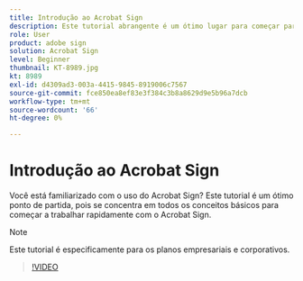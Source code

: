 ```yaml
---
title: Introdução ao Acrobat Sign
description: Este tutorial abrangente é um ótimo lugar para começar para novos remetentes no Adobe Sign
role: User
product: adobe sign
solution: Acrobat Sign
level: Beginner
thumbnail: KT-8989.jpg
kt: 8989
exl-id: d4309ad3-003a-4415-9845-8919006c7567
source-git-commit: fce850ea8ef83e3f384c3b8a8629d9e5b96a7dcb
workflow-type: tm+mt
source-wordcount: '66'
ht-degree: 0%

---
```


# Introdução ao Acrobat Sign

Você está familiarizado com o uso do Acrobat Sign? Este tutorial é um ótimo ponto de partida, pois se concentra em todos os conceitos básicos para começar a trabalhar rapidamente com o Acrobat Sign.

>[!NOTE]
>
>Este tutorial é especificamente para os planos empresariais e corporativos.

>[!VIDEO](https://video.tv.adobe.com/v/337151?hidetitle=true)
